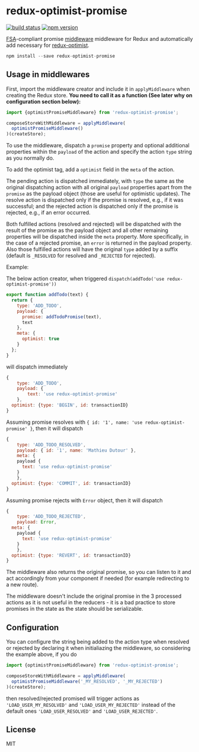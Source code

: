 redux-optimist-promise
=============

[![build status](https://img.shields.io/travis/mathieudutour/redux-optimist-promise/master.svg?style=flat-square)](https://travis-ci.org/mathieudutour/redux-optimist-promise)
[![npm version](https://img.shields.io/npm/v/redux-optimist-promise.svg?style=flat-square)](https://www.npmjs.com/package/redux-optimist-promise)

[FSA](https://github.com/acdlite/flux-standard-action)-compliant promise [middleware](http://rackt.github.io/redux/docs/advanced/Middleware.html) middleware for Redux and automatically add necessary for [redux-optimist](https://github.com/ForbesLindesay/redux-optimist).

```js
npm install --save redux-optimist-promise
```

## Usage in middlewares

First, import the middleware creator and include it in `applyMiddleware` when creating the Redux store. **You need to call it as a function (See later why on configuration section below):**

```js
import {optimistPromiseMiddleware} from 'redux-optimist-promise';

composeStoreWithMiddleware = applyMiddleware(
  optimistPromiseMiddleware()
)(createStore);

```

To use the middleware, dispatch a `promise` property and optional additional properties within the `payload` of the action and specify the action `type` string as you normally do.

To add the optimist tag, add a `optimist` field in the `meta` of the action.

The pending action is dispatched immediately, with `type` the same as the original dispatching action with all original `payload` properties apart from the `promise` as the payload object (those are useful for optimistic updates). The resolve action is dispatched only if the promise is resolved, e.g., if it was successful; and the rejected action is dispatched only if the promise is rejected, e.g., if an error occurred.

Both fulfilled actions (resolved and rejected) will be dispatched with the result of the promise as the payload object and all other remaining properties will be dispatched inside the `meta` property. More specifically, in the case of a rejected promise, an `error` is returned in the payload property. Also those fulfilled actions will have the original `type` added by a suffix (default is `_RESOLVED` for resolved and `_REJECTED` for rejected).

Example:

The below action creator, when triggered `dispatch(addTodo('use redux-optimist-promise'))`

```js
export function addTodo(text) {
  return {
    type: 'ADD_TODO',
    payload: {
      promise: addTodoPromise(text),
      text
    },
    meta: {
      optimist: true
    }
  };
}
```

will dispatch immediately
```js
{
	type: 'ADD_TODO',
	payload: {
		text: 'use redux-optimist-promise'
	},
  optimist: {type: 'BEGIN', id: transactionID}
}
```

Assuming promise resolves with `{ id: '1', name: 'use redux-optimist-promise' }`, then it will dispatch
```js
{
	type: 'ADD_TODO_RESOLVED',
	payload: { id: '1', name: 'Mathieu Dutour' },
	meta: {
    payload {
      text: 'use redux-optimist-promise'
    }
	},
  optimist: {type: 'COMMIT', id: transactionID}
}
```

Assuming promise rejects with `Error` object, then it will dispatch
```js
{
	type: 'ADD_TODO_REJECTED',
	payload: Error,
  meta: {
    payload {
      text: 'use redux-optimist-promise'
    }
	},
  optimist: {type: 'REVERT', id: transactionID}
}
```

The middleware also returns the original promise, so you can listen to it and act accordingly from your component if needed (for example redirecting to a new route).

The middleware doesn't include the original promise in the 3 processed actions as it is not useful in the reducers - it is a bad practice to store promises in the state as the state should be serializable.

## Configuration

You can configure the string being added to the action type when resolved or rejected by declaring it when initialiazing the middleware, so considering the example above, if you do

```js
import {optimistPromiseMiddleware} from 'redux-optimist-promise';

composeStoreWithMiddleware = applyMiddleware(
  optimistPromiseMiddleware('_MY_RESOLVED', '_MY_REJECTED')
)(createStore);

```

then resolved/rejected promised will trigger actions as `'LOAD_USER_MY_RESOLVED'` and `'LOAD_USER_MY_REJECTED'` instead of the default ones `'LOAD_USER_RESOLVED'` and `'LOAD_USER_REJECTED'`.

## License

  MIT
